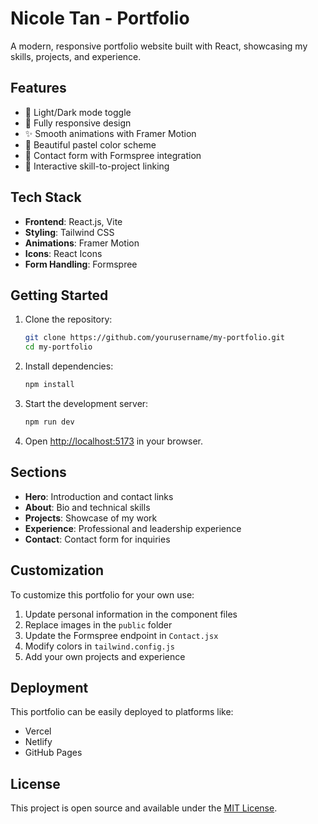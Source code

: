 # Nicole Tan - Portfolio

A modern, responsive portfolio website built with React, showcasing my skills, projects, and experience.

## Features

- 🌙 Light/Dark mode toggle
- 📱 Fully responsive design
- ✨ Smooth animations with Framer Motion
- 🎨 Beautiful pastel color scheme
- 📧 Contact form with Formspree integration
- 🔗 Interactive skill-to-project linking

## Tech Stack

- **Frontend**: React.js, Vite
- **Styling**: Tailwind CSS
- **Animations**: Framer Motion
- **Icons**: React Icons
- **Form Handling**: Formspree

## Getting Started

1. Clone the repository:
   ```bash
   git clone https://github.com/yourusername/my-portfolio.git
   cd my-portfolio
   ```

2. Install dependencies:
   ```bash
   npm install
   ```

3. Start the development server:
   ```bash
   npm run dev
   ```

4. Open [http://localhost:5173](http://localhost:5173) in your browser.

## Sections

- **Hero**: Introduction and contact links
- **About**: Bio and technical skills
- **Projects**: Showcase of my work
- **Experience**: Professional and leadership experience
- **Contact**: Contact form for inquiries

## Customization

To customize this portfolio for your own use:

1. Update personal information in the component files
2. Replace images in the `public` folder
3. Update the Formspree endpoint in `Contact.jsx`
4. Modify colors in `tailwind.config.js`
5. Add your own projects and experience

## Deployment

This portfolio can be easily deployed to platforms like:
- Vercel
- Netlify
- GitHub Pages

## License

This project is open source and available under the [MIT License](LICENSE).
